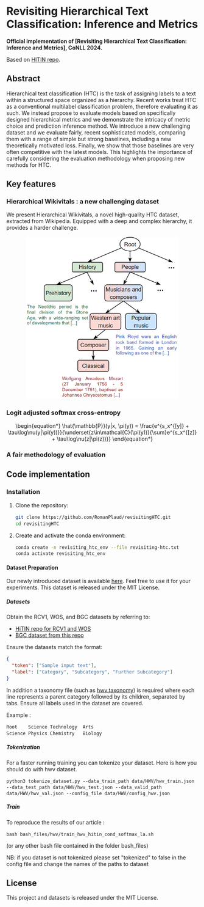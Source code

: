 # Revisiting Hierarchical Text Classification: Inference and Metrics

**Official implementation of [Revisiting Hierarchical Text Classification: Inference and Metrics], CoNLL 2024.**

Based on [HITIN repo](https://github.com/Rooooyy/HiTIN).

## Abstract

Hierarchical text classification (HTC) is the task of assigning labels to a text within a structured space organized as a hierarchy. Recent works
treat HTC as a conventional multilabel classification problem, therefore evaluating it as such.
We instead propose to evaluate models based on specifically designed hierarchical metrics and we demonstrate the intricacy of metric choice and prediction inference method.  We introduce a new challenging dataset and we evaluate fairly, recent sophisticated models, comparing them with a range of simple but strong baselines, including a new theoretically motivated loss. Finally, we show that those baselines are very often competitive with the latest models. This highlights the importance of carefully considering the evaluation methodology when proposing new methods for HTC.

## Key features

### Hierarchical Wikivitals : a new challenging dataset

We present Hierarchical Wikivitals, a novel high-quality HTC dataset, extracted from Wikipedia. Equipped with a deep and complex hierarchy, it provides a harder challenge.

<p align="center">
    <img src="figures/example_hwv.png"  width="400">
</p>

### Logit adjusted softmax cross-entropy

<p align="center">
    \begin{equation*}
    \hat{\mathbb{P}}(y|x, \pi(y)) = \frac{e^{s_x^{[y]} + \tau\log\nu(y|\pi(y))}}{\underset{z\in\mathcal{C}(\pi(y))}{\sum}e^{s_x^{[z]} + \tau\log\nu(z|\pi(z))}} 
    \end{equation*}
</p>


### A fair methodology of evaluation

## Code implementation

### Installation

1. Clone the repository:
    ```bash
    git clone https://github.com/RomanPlaud/revisitingHTC.git
    cd revisitingHTC
    ```
2. Create and activate the conda environment:
    ```bash
    conda create -n revisiting_htc_env --file revisiting-htc.txt
    conda activate revisiting_htc_env
    ```

#### Dataset Preparation

Our newly introduced dataset is available [here](data/HWV). Feel free to use it for your experiments. This dataset is released under the MIT License.

##### Datasets
Obtain the RCV1, WOS, and BGC datasets by referring to:
- [HiTIN repo for RCV1 and WOS](https://github.com/Rooooyy/HiTIN/tree/master)
- [BGC dataset from this repo](https://gitlab.com/distration/dsi-nlp-publib/-/blob/main/htc-survey-22/src/dataset_tools/blurb/)

Ensure the datasets match the format:
```json
{
  "token": ["Sample input text"],
  "label": ["Category", "Subcategory", "Further Subcategory"]
}

```

In addition a taxonomy file (such as [hwv.taxonomy](data/HWV/hwv.taxonomy)) is required where each line represents a parent category followed by its children, separated by tabs. Ensure all labels used in the dataset are covered.

Example : 

```txt
Root	Science	Technology	Arts
Science	Physics	Chemistry	Biology
```

##### Tokenization 

For a faster running training you can tokenize your dataset. Here is how you should do with hwv dataset.

```shell
python3 tokenize_dataset.py --data_train_path data/HWV/hwv_train.json --data_test_path data/HWV/hwv_test.json --data_valid_path data/HWV/hwv_val.json --config_file data/HWV/config_hwv.json
```


##### Train

To reproduce the results of our article : 

```shell
bash bash_files/hwv/train_hwv_hitin_cond_softmax_la.sh
```

(or any other bash file contained in the folder bash_files)

NB: if you dataset is not tokenized please set "tokenized" to false in the config file and change the names of the paths to dataset



## License

This project and datasets is released under the MIT License.
